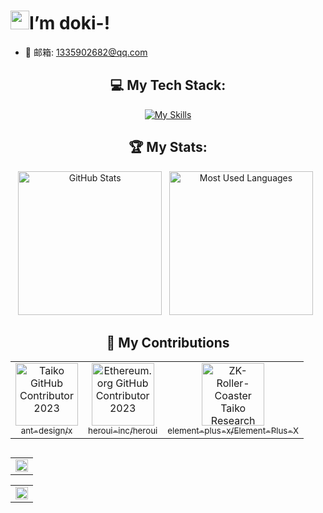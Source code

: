 <h1><img src="https://emojis.slackmojis.com/emojis/images/1531849430/4246/blob-sunglasses.gif?1531849430" width="30"/>I’m doki-!</h1>

<!--- 🔭 掘金: <a href="https://juejin.cn/user/3035127759767981/posts" target="_blank">https://juejin.cn/user/3035127759767981/posts</a> -->
- 🌱 邮箱: 1335902682@qq.com
<!-- - 🤔 I’m looking for help with 
- 💬 Ask me about ..........
- 📫 How to reach me: ......。、.
- 😄 Pronouns: .......
- ⚡ Fun fact: ..... -->

<div align="center">

<!-- ## 💡 A Quote:

[![A random quote](https://quotes-github-readme.vercel.app/api?type=horizontal&theme=dark)](https://github.com/piyushsuthar/github-readme-quotes) -->

## 💻 My Tech Stack:

[![My Skills](https://skillicons.dev/icons?i=html,css,js,ts,vue,react,nextjs,java,mysql,vite,webpack)](https://skillicons.dev)


## 🏆 My Stats:

<p>
    <img height=230 alt="GitHub Stats" src="https://github-readme-stats.vercel.app/api?username=IsDyh01&show_icons=true&count_private=true&theme=dark&show=reviews,prs_merged,prs_merged_percentage" />&nbsp;&nbsp;
    <img height=230 alt="Most Used Languages" src="https://github-readme-stats.vercel.app/api/top-langs/?username=IsDyh01&layout=compact&theme=dark" />&nbsp;&nbsp;
</p>

## 🤝 My Contributions

<table>
  <tr>
    <td align="center">
      <a href="https://github.com/ant-design/x" target="_blank">
        <img src="https://avatars.githubusercontent.com/u/12101536?s=100&v=4" width="100px;" alt="Taiko GitHub Contributor 2023"/>
        <br />
        <sub>ant-design/x</sub>
      </a>
    </td>
    <td align="center">
      <a href="https://github.com/heroui-inc/heroui" target="_blank">
        <img src="https://avatars.githubusercontent.com/u/86160567?s=100&v=4" width="100px;" alt="Ethereum.org GitHub Contributor 2023"/>
        <br />
        <sub>heroui-inc/heroui</sub>
      </a>
    </td>
    <td align="center">
      <a href="https://github.com/element-plus-x/Element-Plus-X" target="_blank">
        <img src="https://avatars.githubusercontent.com/u/208607710?s=80&v=4" width="100px;" alt="ZK-Roller-Coaster Taiko Research Contributor"/>
        <br />
        <sub>element-plus-x/Element-Plus-X</sub>
      </a>
    </td>
  </tr>
</table>

## 

<table align="center">
  <tr>
    <td colspan="2">
      <img width="100%" src="https://github-readme-activity-graph.vercel.app/graph?username=IsDyh01&area=true&hide_border=true&theme=redical" />
    </td>
  </tr>
</table>

<table align="center">
  <tr>
    <td colspan="2">
      <img width="100%" src="https://github-trophies.vercel.app/?username=IsDyh01&theme=dracula" />
    </td>
  </tr>
</table>


</div>
